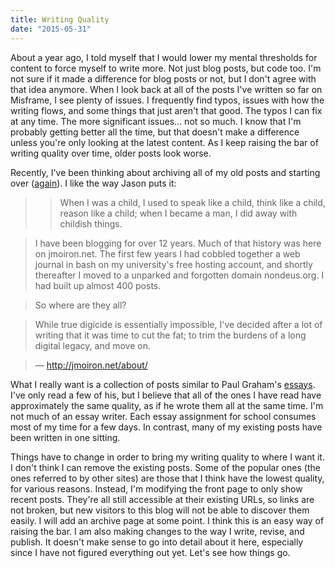 ```yaml
---
title: Writing Quality
date: "2015-05-31"
---
```


About a year ago, I told myself that I would lower my mental thresholds for content to force myself to write more. Not just blog posts, but code too. I'm not sure if it made a difference for blog posts or not, but I don't agree with that idea anymore. When I look back at all of the posts I've written so far on Misframe, I see plenty of issues. I frequently find typos, issues with how the writing flows, and some things that just aren't that good. The typos I can fix at any time. The more significant issues... not so much. I know that I'm probably getting better all the time, but that doesn't make a difference unless you're only looking at the latest content. As I keep raising the bar of writing quality over time, older posts look worse.

Recently, I've been thinking about archiving all of my old posts and starting over ([again](http://misfra.me/starting-over-again/)). I like the way Jason puts it:

> > When I was a child, I used to speak like a child, think like a child, reason like a child; when I became a man, I did away with childish things.

> I have been blogging for over 12 years. Much of that history was here on jmoiron.net. The first few years I had cobbled together a web journal in bash on my university's free hosting account, and shortly thereafter I moved to a unparked and forgotten domain nondeus.org. I had built up almost 400 posts.

> So where are they all?

> While true digicide is essentially impossible, I've decided after a lot of writing that it was time to cut the fat; to trim the burdens of a long digital legacy, and move on.

> &mdash; http://jmoiron.net/about/

What I really want is a collection of posts similar to Paul Graham's [essays](http://www.paulgraham.com/articles.html). I've only read a few of his, but I believe that all of the ones I have read have approximately the same quality, as if he wrote them all at the same time. I'm not much of an essay writer. Each essay assignment for school consumes most of my time for a few days. In contrast, many of my existing posts have been written in one sitting.

Things have to change in order to bring my writing quality to where I want it. I don't think I can remove the existing posts. Some of the popular ones (the ones referred to by other sites) are those that I think have the lowest quality, for various reasons. Instead, I'm modifying the front page to only show recent posts. They're all still accessible at their existing URLs, so links are not broken, but new visitors to this blog will not be able to discover them easily. I will add an archive page at some point. I think this is an easy way of raising the bar. I am also making changes to the way I write, revise, and publish. It doesn't make sense to go into detail about it here, especially since I have not figured everything out yet. Let's see how things go.
